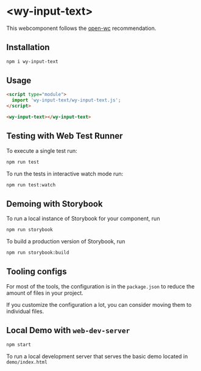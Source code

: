 # \<wy-input-text>

This webcomponent follows the [open-wc](https://github.com/open-wc/open-wc) recommendation.

## Installation

```bash
npm i wy-input-text
```

## Usage

```html
<script type="module">
  import 'wy-input-text/wy-input-text.js';
</script>

<wy-input-text></wy-input-text>
```

## Testing with Web Test Runner

To execute a single test run:

```bash
npm run test
```

To run the tests in interactive watch mode run:

```bash
npm run test:watch
```

## Demoing with Storybook

To run a local instance of Storybook for your component, run

```bash
npm run storybook
```

To build a production version of Storybook, run

```bash
npm run storybook:build
```


## Tooling configs

For most of the tools, the configuration is in the `package.json` to reduce the amount of files in your project.

If you customize the configuration a lot, you can consider moving them to individual files.

## Local Demo with `web-dev-server`

```bash
npm start
```

To run a local development server that serves the basic demo located in `demo/index.html`
